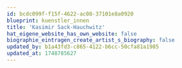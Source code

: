 ```yaml
---
id: bcdc099f-f15f-4622-ac08-37101e8a0920
blueprint: kuenstler_innen
title: 'Kasimir Sack-Hauchwitz'
hat_eigene_website_has_own_website: false
biographie_eintragen_create_artist_s_biography: false
updated_by: b1a43fd3-c865-4122-b6cc-50cfa81a1985
updated_at: 1748785627
---
```


